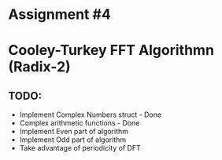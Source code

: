 # Assignment #4
# Cooley-Turkey FFT Algorithmn (Radix-2)
## TODO:
- Implement Complex Numbers struct - Done
- Complex arithmetic functions - Done
- Implement Even part of algorithm
- Implement Odd part of algorithm
- Take advantage of periodicity of DFT